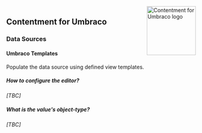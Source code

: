 <img src="../assets/img/logo.png" alt="Contentment for Umbraco logo" title="A state of Umbraco happiness." height="130" align="right">

## Contentment for Umbraco

### Data Sources

#### Umbraco Templates

Populate the data source using defined view templates.


##### How to configure the editor?

_[TBC]_


##### What is the value's object-type?

_[TBC]_
